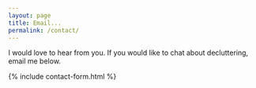 ```yaml
---
layout: page
title: Email...
permalink: /contact/
---
```


I would love to hear from you. If you would like to chat about decluttering, email me below.

{% include contact-form.html %}
